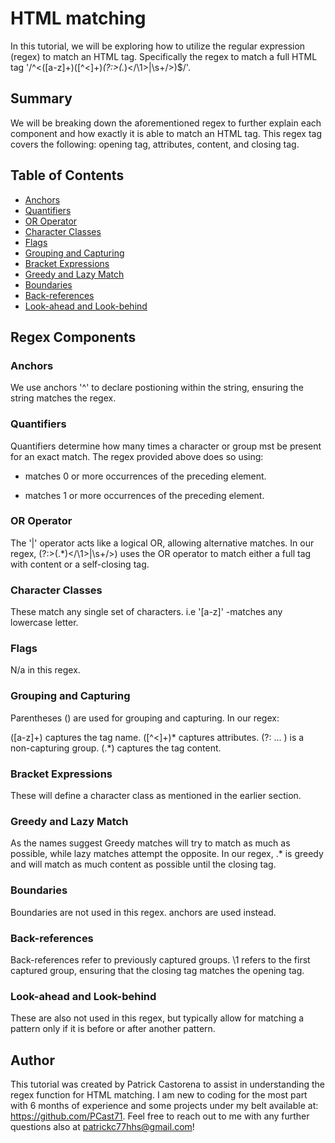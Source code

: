 # HTML matching

In this tutorial, we will be exploring how to utilize the regular expression (regex) to match an HTML tag. Specifically the regex to match a full HTML tag '/^<([a-z]+)([^<]+)*(?:>(.*)<\/\1>|\s+\/>)$/'. 

## Summary

We will be breaking down the aforementioned regex to further explain each component and how exactly it is able to match an HTML tag. This regex tag covers the following: opening tag, attributes, content, and closing tag.

## Table of Contents

- [Anchors](#anchors)
- [Quantifiers](#quantifiers)
- [OR Operator](#or-operator)
- [Character Classes](#character-classes)
- [Flags](#flags)
- [Grouping and Capturing](#grouping-and-capturing)
- [Bracket Expressions](#bracket-expressions)
- [Greedy and Lazy Match](#greedy-and-lazy-match)
- [Boundaries](#boundaries)
- [Back-references](#back-references)
- [Look-ahead and Look-behind](#look-ahead-and-look-behind)

## Regex Components

### Anchors
We use anchors '^' to declare postioning within the string, ensuring the string matches the regex.

### Quantifiers
Quantifiers determine how many times a character or group mst be present for an exact match. The regex provided above does so using: 
* matches 0 or more occurrences of the preceding element.
+ matches 1 or more occurrences of the preceding element.

### OR Operator
The '|' operator acts like a logical OR, allowing alternative matches. In our regex, (?:>(.*)<\/\1>|\s+\/>) uses the OR operator to match either a full tag with content or a self-closing tag.

### Character Classes
These match any single set of characters. i.e '[a-z]' -matches any lowercase letter.

### Flags
N/a in this regex.

### Grouping and Capturing
Parentheses () are used for grouping and capturing. In our regex:

([a-z]+) captures the tag name.
([^<]+)* captures attributes.
(?: ... ) is a non-capturing group.
(.*) captures the tag content.

### Bracket Expressions
These will define a character class as mentioned in the earlier section.

### Greedy and Lazy Match
As the names suggest Greedy matches will try to match as much as possible, while lazy matches attempt the opposite. In our regex, .* is greedy and will match as much content as possible until the closing tag.

### Boundaries
Boundaries are not used in this regex. anchors are used instead.

### Back-references
Back-references refer to previously captured groups. \1 refers to the first captured group, ensuring that the closing tag matches the opening tag.

### Look-ahead and Look-behind
These are also not used in this regex, but typically allow for matching a pattern only if it is before or after another pattern.

## Author

This tutorial was created by Patrick Castorena to assist in understanding the regex function for HTML matching. I am new to coding for the most part with 6 months of experience and some projects under my belt available at: https://github.com/PCast71. Feel free to reach out to me with any further questions also at patrickc77hhs@gmail.com!
